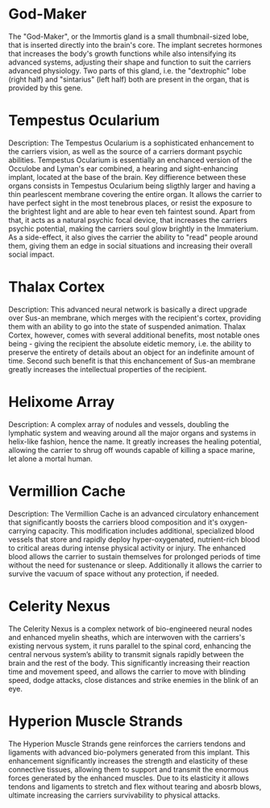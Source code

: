 # God-Maker
The "God-Maker", or the Immortis gland is a small thumbnail-sized lobe, that is inserted directly into the brain's core. The implant secretes hormones that increases 
the body's growth functions while also intensifying its advanced systems, adjusting their shape and function to suit the carriers advanced physiology. 
Two parts of this gland, i.e. the "dextrophic" lobe (right half) and "sintarius" (left half) both are present in the organ, that is provided by this gene. 


# Tempestus Ocularium
Description: The Tempestus Ocularium is a sophisticated enhancement to the carriers vision, as well as the source of a carriers dormant psychic abilities. 
Tempestus Ocularium is essentially an enchanced version of the Occulobe and Lyman's ear combined, a hearing and sight-enhancing implant, located at the base of the brain. Key diffierence between these organs consists in Tempestus Ocularium being sligthly larger and having a thin pearlescent membrane covering the entire organ. It allows the carrier to have perfect sight in the most tenebrous places, or resist the exposure to the brightest light and are able to hear even teh faintest sound. Apart from that, it acts as a natural psychic focal device, that increases the carriers psychic potential, making the carriers soul glow brightly in the Immaterium. As a side-effect, it also gives the carrier the ability to "read" people around them, giving them an edge in social situations and increasing their overall social impact. 


# Thalax Cortex
Description: This advanced neural network is basically a direct upgrade over Sus-an membrane, which merges with the recipient's cortex, providing them with an 
ability to go into the state of suspended animation. 
Thalax Cortex, however, comes with several additional benefits, most notable ones being - giving the recipient the absolute eidetic memory, i.e. the 
ability to preserve the entirety of details about an object for an indefinite amount of time. Second such benefit is that this 
enchancement of Sus-an membrane greatly increases the intellectual properties of the recipient.


# Helixome Array
Description: A complex array of nodules and vessels, doubling the lymphatic system and weaving around all the major organs and systems in helix-like fashion, 
hence the name. It greatly increases the healing potential, allowing the carrier to shrug off wounds capable of killing a space marine, let alone a mortal human. 


# Vermillion Cache
Description: The Vermillion Cache is an advanced circulatory enhancement that significantly boosts the carriers blood composition and it's oxygen-carrying capacity. 
This modification includes additional, specialized blood vessels that store and rapidly deploy hyper-oxygenated, nutrient-rich blood to critical areas during intense 
physical activity or injury. The enhanced blood allows the carrier to sustain themselves for prolonged periods of time without the need for sustenance or sleep. 
Additionally it allows the carrier to survive the vacuum of space without any protection, if needed.


# Celerity Nexus
The Celerity Nexus is a complex network of bio-engineered neural nodes and enhanced myelin sheaths, which are interwoven with the carriers's existing nervous system, it runs parallel to the spinal cord, enhancing the central nervous system’s ability to transmit signals rapidly between the brain and the rest of the body. This significantly increasing their reaction time and movement speed, and allows the carrier to move with blinding speed, dodge attacks, close distances and strike enemies in the blink of an eye.


# Hyperion Muscle Strands
The Hyperion Muscle Strands gene reinforces the carriers tendons and ligaments with advanced bio-polymers generated from this implant. This enhancement significantly increases the strength and elasticity of these connective tissues, allowing them to support and transmit the enormous forces generated by the enhanced muscles. Due to its elasticity it allows tendons and ligaments to stretch and flex without tearing and abosrb blows, ultimate increasing the carriers survivability to physical attacks.